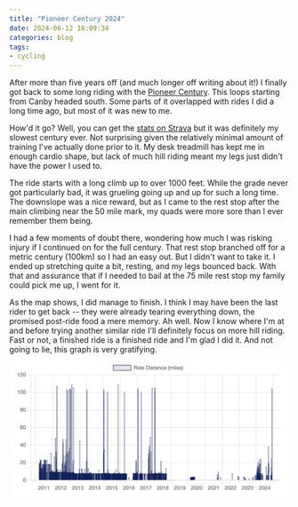 ```yaml
---
title: "Pioneer Century 2024"
date: 2024-06-12 16:09:34
categories: blog
tags:
- cycling
---
```


After more than five years off (and much longer off writing about it!) I finally
got back to some long riding with the [Pioneer
Century](https://portlandbicyclingclub.com/pioneer/). This loops starting from
Canby headed south. Some parts of it overlapped with rides I did a long time
ago, but most of it was new to me.

How'd it go? Well, you can get the [stats on
Strava](https://www.strava.com/activities/11607482896) but it was definitely my
slowest century ever. Not surprising given the relatively minimal amount of
training I've actually done prior to it. My desk treadmill has kept me in enough
cardio shape, but lack of much hill riding meant my legs just didn't have the
power I used to.

The ride starts with a long climb up to over 1000 feet. While the grade never
got particularly bad, it was grueling going up and up for such a long time. The
downslope was a nice reward, but as I came to the rest stop after the main
climbing near the 50 mile mark, my quads were more sore than I ever remember
them being.

I had a few moments of doubt there, wondering how much I was risking injury if I
continued on for the full century. That rest stop branched off for a metric
century (100km) so I had an easy out. But I didn't want to take it. I ended up
stretching quite a bit, resting, and my legs bounced back. With that and
assurance that if I needed to bail at the 75 mile rest stop my family could pick
me up, I went for it.

As the map shows, I did manage to finish. I think I may have been the last
rider to get back -- they were already tearing everything down, the promised
post-ride food a mere memory. Ah well. Now I know where I'm at and before trying
another similar ride I'll definitely focus on more hill riding. Fast or not, a
finished ride is a finished ride and I'm glad I did it. And not going to lie,
this graph is very gratifying.

<p align="center">
<img width=500 src="/images/pioneer-century.png"></img>
</p>
